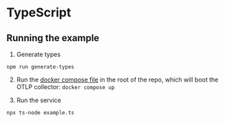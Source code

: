 # TypeScript

## Running the example

1. Generate types
```
npm run generate-types
```

2. Run the [docker compose file](/docker-compose.yaml) in the root of the repo, which will boot the OTLP collector:
`docker compose up`

3. Run the service

```
npx ts-node example.ts
```
